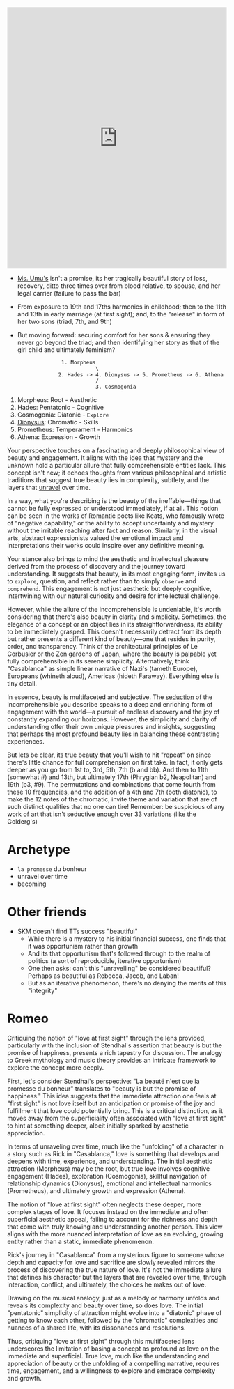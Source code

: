 

<iframe src="https://abikesa.github.io/anarchist/" width="100%" height="600px" style="border:none"></iframe>

- [Ms. Umu's](https://abikesa.github.io/samaltman/) isn't a promise, its her tragically beautiful story of loss, recovery, ditto three times over from blood relative, to spouse, and her legal carrier (failure to pass the bar)
- From exposure to 19th and 17ths harmonics in childhood; then to the 11th and 13th in early marriage (at first sight); and, to the "release" in form of her two sons (triad, 7th, and 9th)
- But moving forward: securing comfort for her sons & ensuring they never go beyond the triad; and then identifying her story as that of the girl child and ultimately feminism?

                    1. Morpheus
                               \
                   2. Hades -> 4. Dionysus -> 5. Prometheus -> 6. Athena
                               /
                               3. Cosmogonia


1. Morpheus: Root - Aesthetic
2. Hades: Pentatonic - Cognitive
3. Cosmogonia: Diatonic - `Explore`
4. [Dionysus](https://abikesa.github.io/zarathustra/): Chromatic - Skills 
5. Prometheus: Temperament - Harmonics
6. Athena: Expression - Growth
   
Your perspective touches on a fascinating and deeply philosophical view of beauty and engagement. It aligns with the idea that mystery and the unknown hold a particular allure that fully comprehensible entities lack. This concept isn't new; it echoes thoughts from various philosophical and artistic traditions that suggest true beauty lies in complexity, subtlety, and the layers that [unravel](https://www.youtube.com/watch?v=zkkMs-UZpbU) over time.

In a way, what you're describing is the beauty of the ineffable—things that cannot be fully expressed or understood immediately, if at all. This notion can be seen in the works of Romantic poets like Keats, who famously wrote of "negative capability," or the ability to accept uncertainty and mystery without the irritable reaching after fact and reason. Similarly, in the visual arts, abstract expressionists valued the emotional impact and interpretations their works could inspire over any definitive meaning.

Your stance also brings to mind the aesthetic and intellectual pleasure derived from the process of discovery and the journey toward understanding. It suggests that beauty, in its most engaging form, invites us to `explore`, question, and reflect rather than to simply `observe` and `comprehend`. This engagement is not just aesthetic but deeply cognitive, intertwining with our natural curiosity and desire for intellectual challenge.

However, while the allure of the incomprehensible is undeniable, it's worth considering that there's also beauty in clarity and simplicity. Sometimes, the elegance of a concept or an object lies in its straightforwardness, its ability to be immediately grasped. This doesn't necessarily detract from its depth but rather presents a different kind of beauty—one that resides in purity, order, and transparency. Think of the architectural principles of Le Corbusier or the Zen gardens of Japan, where the beauty is palpable yet fully comprehensible in its serene simplicity. Alternatively, think "Casablanca" as simple linear narrative of Nazi's (tameth Europe), Europeans (whineth aloud), Americas (hideth Faraway). Everything else is tiny detail.

In essence, beauty is multifaceted and subjective. The [seduction](https://en.wikipedia.org/wiki/Seduction) of the incomprehensible you describe speaks to a deep and enriching form of engagement with the world—a pursuit of endless discovery and the joy of constantly expanding our horizons. However, the simplicity and clarity of understanding offer their own unique pleasures and insights, suggesting that perhaps the most profound beauty lies in balancing these contrasting experiences.

But lets be clear, its true beauty that you'll wish to hit "repeat" on since there's little chance for full comprehension on first take. In fact, it only gets deeper as you go from 1st to, 3rd, 5th, 7th (b and bb). And then to 11th (somewhat #) and 13th, but ultimately 17th (Phrygian b2, Neapolitan) and 19th (b3, #9). The permutations and combinations that come fourth from these 10 frequencies, and the addition of a 4th and 7th (both diatonic), to make the 12 notes of the chromatic, invite theme and variation that are of such distinct qualities that no one can tire! Remember: be suspicious of any work of art that isn't seductive enough over 33 variations (like the Golderg's)

# Archetype

- `la promesse` du bonheur
- unravel over time
- becoming

# Other friends

- SKM doesn't find TTs success "beautiful"
   - While there is a mystery to his initial financial success, one finds that it was opportunism rather than growth
   - And its that opportunism that's followed through to the realm of politics (a sort of reproducible, iterative opportunism)
   - One then asks: can't this "unravelling" be considered beautiful? Perhaps as beautiful as Rebecca, Jacob, and Laban!
   - But as an iterative phenomenon, there's no denying the merits of this "integrity"

# Romeo

Critiquing the notion of "love at first sight" through the lens provided, particularly with the inclusion of Stendhal's assertion that beauty is but the promise of happiness, presents a rich tapestry for discussion. The analogy to Greek mythology and music theory provides an intricate framework to explore the concept more deeply.

First, let's consider Stendhal's perspective: "La beauté n'est que la promesse du bonheur" translates to "beauty is but the promise of happiness." This idea suggests that the immediate attraction one feels at "first sight" is not love itself but an anticipation or promise of the joy and fulfillment that love could potentially bring. This is a critical distinction, as it moves away from the superficiality often associated with "love at first sight" to hint at something deeper, albeit initially sparked by aesthetic appreciation.

In terms of unraveling over time, much like the "unfolding" of a character in a story such as Rick in "Casablanca," love is something that develops and deepens with time, experience, and understanding. The initial aesthetic attraction (Morpheus) may be the root, but true love involves cognitive engagement (Hades), exploration (Cosmogonia), skillful navigation of relationship dynamics (Dionysus), emotional and intellectual harmonics (Prometheus), and ultimately growth and expression (Athena). 

The notion of "love at first sight" often neglects these deeper, more complex stages of love. It focuses instead on the immediate and often superficial aesthetic appeal, failing to account for the richness and depth that come with truly knowing and understanding another person. This view aligns with the more nuanced interpretation of love as an evolving, growing entity rather than a static, immediate phenomenon.

Rick's journey in "Casablanca" from a mysterious figure to someone whose depth and capacity for love and sacrifice are slowly revealed mirrors the process of discovering the true nature of love. It's not the immediate allure that defines his character but the layers that are revealed over time, through interaction, conflict, and ultimately, the choices he makes out of love.

Drawing on the musical analogy, just as a melody or harmony unfolds and reveals its complexity and beauty over time, so does love. The initial "pentatonic" simplicity of attraction might evolve into a "diatonic" phase of getting to know each other, followed by the "chromatic" complexities and nuances of a shared life, with its dissonances and resolutions. 

Thus, critiquing "love at first sight" through this multifaceted lens underscores the limitation of basing a concept as profound as love on the immediate and superficial. True love, much like the understanding and appreciation of beauty or the unfolding of a compelling narrative, requires time, engagement, and a willingness to explore and embrace complexity and growth.
